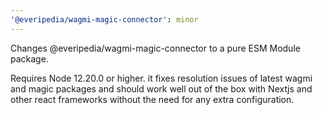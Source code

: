 ```yaml
---
'@everipedia/wagmi-magic-connector': minor
---
```


Changes @everipedia/wagmi-magic-connector to a pure ESM Module package.

Requires Node 12.20.0 or higher. it fixes resolution issues of latest wagmi and magic packages and should work well out of the box with Nextjs and other react frameworks without the need for any extra configuration.
